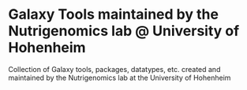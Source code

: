# Galaxy Tools maintained by the Nutrigenomics lab @ University of Hohenheim
Collection of Galaxy tools, packages, datatypes, etc. created and maintained by the Nutrigenomics lab at the University of Hohenheim
